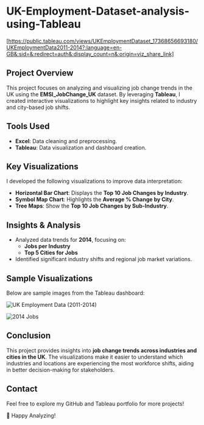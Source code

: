 # UK-Employment-Dataset-analysis-using-Tableau

[https://public.tableau.com/views/UKEmploymentDataset_17368656693180/UKEmploymentData2011-2014?:language=en-GB&:sid=&:redirect=auth&:display_count=n&:origin=viz_share_link]

## Project Overview
This project focuses on analyzing and visualizing job change trends in the UK using the **EMSI_JobChange_UK** dataset. By leveraging **Tableau**, I created interactive visualizations to highlight key insights related to industry and city-based job shifts. 

## Tools Used
- **Excel**: Data cleaning and preprocessing.
- **Tableau**: Data visualization and dashboard creation.

## Key Visualizations
I developed the following visualizations to improve data interpretation:
- **Horizontal Bar Chart**: Displays the **Top 10 Job Changes by Industry**.
- **Symbol Map Chart**: Highlights the **Average % Change by City**.
- **Tree Maps**: Show the **Top 10 Job Changes by Sub-Industry**.

## Insights & Analysis
- Analyzed data trends for **2014**, focusing on:
  - **Jobs per Industry**
  - **Top 5 Cities for Jobs**
- Identified significant industry shifts and regional job market variations.

## Sample Visualizations
Below are sample images from the Tableau dashboard:

![UK Employment Data (2011-2014)](https://github.com/user-attachments/assets/8425a6df-32c1-41c5-ae5b-b25137cb607e)

![2014 Jobs](https://github.com/user-attachments/assets/5fd3d7e1-65e5-4067-974b-de41db7f1c29)


## Conclusion
This project provides insights into **job change trends across industries and cities in the UK**. The visualizations make it easier to understand which industries and locations are experiencing the most workforce shifts, aiding in better decision-making for stakeholders.

## Contact
Feel free to explore my GitHub and Tableau portfolio for more projects!

🚀 Happy Analyzing!
